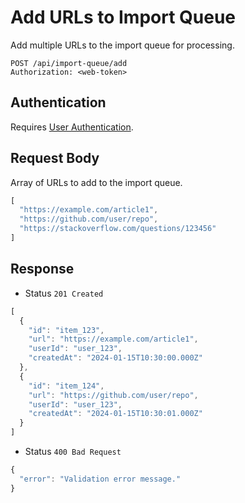 # Add URLs to Import Queue

Add multiple URLs to the import queue for processing.

```http
POST /api/import-queue/add
Authorization: <web-token>
```

## Authentication

Requires [User Authentication](../../authentication/web.md).

## Request Body

Array of URLs to add to the import queue.

```js
[
  "https://example.com/article1",
  "https://github.com/user/repo",
  "https://stackoverflow.com/questions/123456"
]
```

## Response

- Status `201 Created`

```js
[
  {
    "id": "item_123",
    "url": "https://example.com/article1",
    "userId": "user_123",
    "createdAt": "2024-01-15T10:30:00.000Z"
  },
  {
    "id": "item_124",
    "url": "https://github.com/user/repo",
    "userId": "user_123",
    "createdAt": "2024-01-15T10:30:01.000Z"
  }
]
```

- Status `400 Bad Request`

```js
{
  "error": "Validation error message."
}
```

